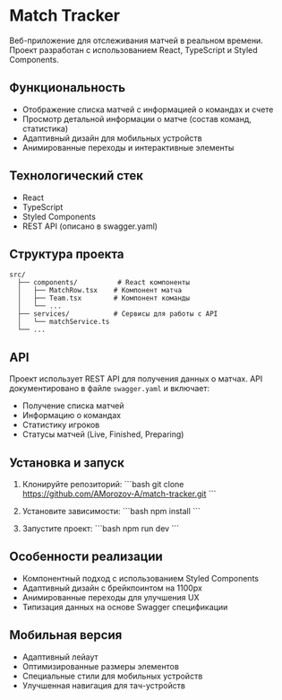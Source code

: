 # Match Tracker

Веб-приложение для отслеживания матчей в реальном времени. Проект разработан с использованием React, TypeScript и Styled Components.

## Функциональность

- Отображение списка матчей с информацией о командах и счете
- Просмотр детальной информации о матче (состав команд, статистика)
- Адаптивный дизайн для мобильных устройств
- Анимированные переходы и интерактивные элементы

## Технологический стек

- React
- TypeScript
- Styled Components
- REST API (описано в swagger.yaml)

## Структура проекта

```
src/
  ├── components/          # React компоненты
  │   ├── MatchRow.tsx    # Компонент матча
  │   ├── Team.tsx        # Компонент команды
  │   └── ...
  ├── services/           # Сервисы для работы с API
  │   └── matchService.ts
  └── ...
```

## API

Проект использует REST API для получения данных о матчах. API документировано в файле `swagger.yaml` и включает:

- Получение списка матчей
- Информацию о командах
- Статистику игроков
- Статусы матчей (Live, Finished, Preparing)

## Установка и запуск

1. Клонируйте репозиторий:
   \`\`\`bash
   git clone https://github.com/AMorozov-A/match-tracker.git
   \`\`\`

2. Установите зависимости:
   \`\`\`bash
   npm install
   \`\`\`

3. Запустите проект:
   \`\`\`bash
   npm run dev
   \`\`\`

## Особенности реализации

- Компонентный подход с использованием Styled Components
- Адаптивный дизайн с брейкпоинтом на 1100px
- Анимированные переходы для улучшения UX
- Типизация данных на основе Swagger спецификации

## Мобильная версия

- Адаптивный лейаут
- Оптимизированные размеры элементов
- Специальные стили для мобильных устройств
- Улучшенная навигация для тач-устройств
